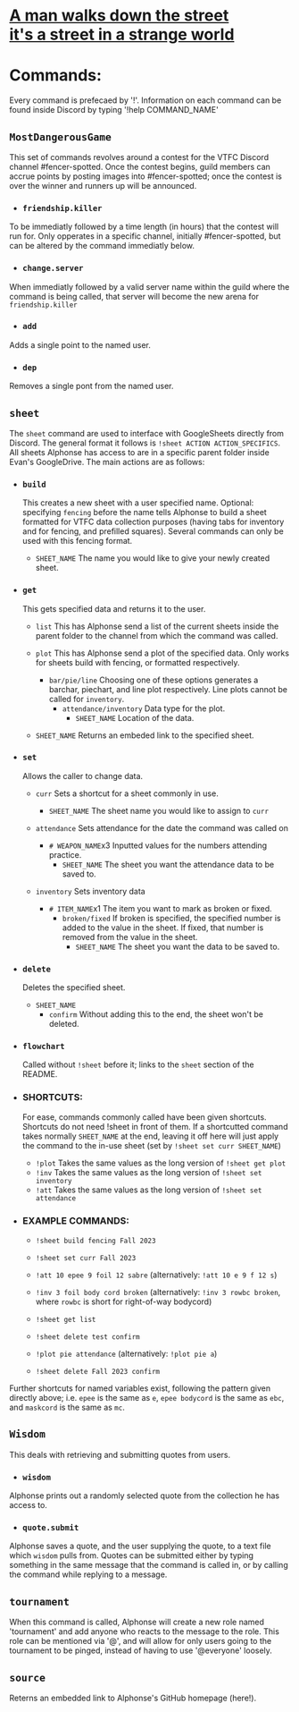 # [A man walks down the street<br>it's a street in a strange world](https://www.youtube.com/watch?v=OMbfT3Wppjo)

# Commands:

Every command is prefecaed by '!'. Information on each command can be found inside Discord by typing '!help COMMAND_NAME'

## `MostDangerousGame`

This set of commands revolves around a contest for the VTFC Discord channel #fencer-spotted. Once the contest begins, guild members can accrue points by posting images into #fencer-spotted; once the contest is over the winner and runners up will be announced.

- ### `friendship.killer`

To be immediatly followed by a time length (in hours) that the contest will run for. Only opperates in a specific channel, initially #fencer-spotted, but can be altered by the command immediatly below.

- ### `change.server`
  
When immediatly followed by a valid server name within the guild where the command is being called, that server will become the new arena for `friendship.killer`

- ### `add`

Adds a single point to the named user.

- ### `dep`

Removes a single pont from the named user.

## `sheet`

The `sheet` command are used to interface with GoogleSheets directly from Discord. The general format it follows is `!sheet ACTION ACTION_SPECIFICS`. All sheets Alphonse has access to are in a specific parent folder inside Evan's GoogleDrive. The main actions are as follows:

- ### `build`
  This creates a new sheet with a user specified name. Optional: specifying `fencing` before the name tells Alphonse to build a sheet formatted for VTFC data collection purposes (having tabs for inventory and for fencing, and prefilled squares). Several commands can only be used with this fencing format.
  - `SHEET_NAME` The name you would like to give your newly created sheet. 

- ### `get`
  This gets specified data and returns it to the user.
  - `list` This has Alphonse send a list of the current sheets inside the parent folder to the channel from which the command was called.
  - `plot` This has Alphonse send a plot of the specified data. Only works for sheets build with fencing, or formatted respectively.
    - `bar/pie/line` Choosing one of these options generates a barchar, piechart, and line plot respectively. Line plots cannot be called for `inventory`.
      - `attendance/inventory` Data type for the plot.
        - `SHEET_NAME` Location of the data.
  
  - `SHEET_NAME` Returns an embeded link to the specified sheet.
 
    
- ### `set`
  Allows the caller to change data.
  - `curr` Sets a shortcut for a sheet commonly in use.
    - `SHEET_NAME` The sheet name you would like to assign to `curr`
      
  - `attendance` Sets attendance for the date the command was called on
    - `# WEAPON_NAME`x3 Inputted values for the numbers attending practice.
      - `SHEET_NAME` The sheet you want the attendance data to be saved to.
        
  - `inventory` Sets inventory data
    - `# ITEM_NAME`x1 The item you want to mark as broken or fixed.
      - `broken/fixed` If broken is specified, the specified number is added to the value in the sheet. If fixed, that number is removed from the value in the sheet.
        - `SHEET_NAME` The sheet you want the data to be saved to. 
          
- ### `delete`
  Deletes the specified sheet.
  - `SHEET_NAME`
    - `confirm` Without adding this to the end, the sheet won't be deleted.
   
- ### `flowchart`

  Called without `!sheet` before it; links to the `sheet` section of the README.
      
- ### SHORTCUTS:
  For ease, commands commonly called have been given shortcuts. Shortcuts do not need !sheet in front of them. If a shortcutted command takes normally `SHEET_NAME` at the end, leaving it off here will just apply the command to the in-use sheet (set by `!sheet set curr SHEET_NAME`)
  - `!plot` Takes the same values as the long version of `!sheet get plot`
  - `!inv` Takes the same values as the long version of `!sheet set inventory`
  - `!att` Takes the same values as the long version of `!sheet set attendance`

- ### EXAMPLE COMMANDS:

  - `!sheet build fencing Fall 2023`

  - `!sheet set curr Fall 2023`

  - `!att 10 epee 9 foil 12 sabre` (alternatively: `!att 10 e 9 f 12 s`)

  - `!inv 3 foil body cord broken` (alternatively: `!inv 3 rowbc broken`, where `rowbc` is short for right-of-way bodycord)

  - `!sheet get list`

  - `!sheet delete test confirm`

  - `!plot pie attendance` (alternatively: `!plot pie a`)

  - `!sheet delete Fall 2023 confirm`

Further shortcuts for named variables exist, following the pattern given directly above; i.e. `epee` is the same as `e`, `epee bodycord` is the same as `ebc`, and `maskcord` is the same as `mc`.

## `Wisdom`

This deals with retrieving and submitting quotes from users.

- ### `wisdom`

Alphonse prints out a randomly selected quote from the collection he has access to.

- ### `quote.submit`

Alphonse saves a quote, and the user supplying the quote, to a text file which `wisdom` pulls from. Quotes can be submitted either by typing something in the same message that the command is called in, or by calling the command while replying to a message.

## `tournament`

When this command is called, Alphonse will create a new role named 'tournament' and add anyone who reacts to the message to the role. This role can be mentioned via '@', and will allow for only users going to the tournament to be pinged, instead of having to use '@everyone' loosely.

## `source`

Reterns an embedded link to Alphonse's GitHub homepage (here!).
